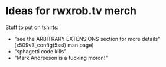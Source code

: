# Ideas for rwxrob.tv merch

Stuff to put on tshirts:

* "see the ARBITRARY EXTENSIONS section for more details" (x509v3_config(5ssl) man page)
* "sphagetti code kills"
* "Mark Andreeson is a fucking moron!"


